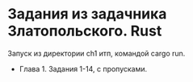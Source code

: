 # Задания из задачника Златопольского. Rust

Запуск из директории ch1 итп, командой cargo run.

* Глава 1. Задания 1-14, с пропусками.
